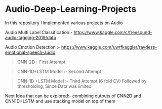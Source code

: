 # Audio-Deep-Learning-Projects
In this repository I implemented various projects on Audio 

Audio Multi Label Classification:- https://www.kaggle.com/c/freesound-audio-tagging-2019/data

Audio Emotion Detection :- https://www.kaggle.com/uwrfkaggler/ravdess-emotional-speech-audio
  > CNN-2D :-First Attempt
  
  > CNN-1D+LSTM Model :- Second Attempt
  
  > CNN-1D +LSTM Model :- Third Attempt  (6 fold CV) Followed by thresholding, Since Data was limited                

Next Idea that can be explored:- combining outputs of CNN2D and CNN1D+LSTM and use stacking model on top of them
